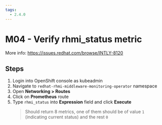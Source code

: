 ```yaml
---
tags:
  - 2.4.0
---
```


# M04 - Verify rhmi_status metric

More info: <https://issues.redhat.com/browse/INTLY-8120>

## Steps

1. Login into OpenShift console as kubeadmin
2. Navigate to `redhat-rhmi-middleware-monitoring-operator` namespace
3. Open **Networking > Routes**
4. Click on **Prometheus** route
5. Type `rhmi_status` into **Expression** field and click **Execute**
   > Should return 8 metrics, one of them should be of value `1` (indicating current status) and the rest `0`
